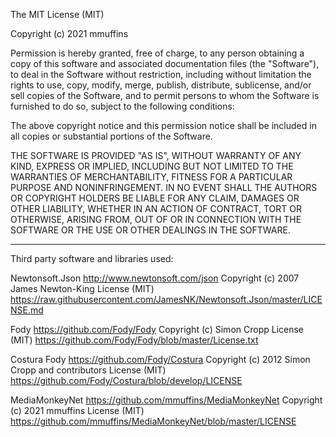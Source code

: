 
The MIT License (MIT)

Copyright (c) 2021 mmuffins

Permission is hereby granted, free of charge, to any person obtaining a copy
of this software and associated documentation files (the "Software"), to deal
in the Software without restriction, including without limitation the rights
to use, copy, modify, merge, publish, distribute, sublicense, and/or sell
copies of the Software, and to permit persons to whom the Software is
furnished to do so, subject to the following conditions:

The above copyright notice and this permission notice shall be included in all
copies or substantial portions of the Software.

THE SOFTWARE IS PROVIDED "AS IS", WITHOUT WARRANTY OF ANY KIND, EXPRESS OR
IMPLIED, INCLUDING BUT NOT LIMITED TO THE WARRANTIES OF MERCHANTABILITY,
FITNESS FOR A PARTICULAR PURPOSE AND NONINFRINGEMENT. IN NO EVENT SHALL THE
AUTHORS OR COPYRIGHT HOLDERS BE LIABLE FOR ANY CLAIM, DAMAGES OR OTHER
LIABILITY, WHETHER IN AN ACTION OF CONTRACT, TORT OR OTHERWISE, ARISING FROM,
OUT OF OR IN CONNECTION WITH THE SOFTWARE OR THE USE OR OTHER DEALINGS IN THE
SOFTWARE.

--------

Third party software and libraries used:

Newtonsoft.Json http://www.newtonsoft.com/json
Copyright (c) 2007 James Newton-King
License (MIT) https://raw.githubusercontent.com/JamesNK/Newtonsoft.Json/master/LICENSE.md

Fody https://github.com/Fody/Fody
Copyright (c) Simon Cropp
License (MIT) https://github.com/Fody/Fody/blob/master/License.txt

Costura Fody https://github.com/Fody/Costura
Copyright (c) 2012 Simon Cropp and contributors
License (MIT) https://github.com/Fody/Costura/blob/develop/LICENSE

MediaMonkeyNet https://github.com/mmuffins/MediaMonkeyNet
Copyright (c) 2021 mmuffins
License (MIT) https://github.com/mmuffins/MediaMonkeyNet/blob/master/LICENSE

